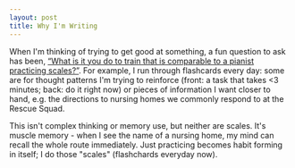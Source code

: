 ```yaml
---
layout: post
title: Why I'm Writing
---
```


When I'm thinking of trying to get good at something, a fun question to ask has been, [“What is it you do to train that is comparable to a pianist practicing scales?”][like-scales]. For example, I run through flashcards every day: some are for thought patterns I'm trying to reinforce (front: a task that takes <3 minutes; back: do it right now) or pieces of information I want closer to hand, e.g. the directions to nursing homes we commonly respond to at the Rescue Squad. 

This isn't complex thinking or memory use, but neither are scales. It's muscle memory - when I see the name of a nursing home, my mind can recall the whole route immediately. Just practicing becomes habit forming in itself; I do those "scales" (flashchards everyday now).








[like-scales]: https://marginalrevolution.com/marginalrevolution/2019/07/learn-like-an-athlete-knowledge-workers-should-train.html
[anki]: http://ankiweb.net/
